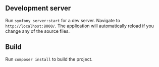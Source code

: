 ## Development server

Run `symfony server:start` for a dev server. Navigate to `http://localhost:8000/`. The application will automatically reload if you change any of the source files.

## Build

Run `composer install` to build the project.